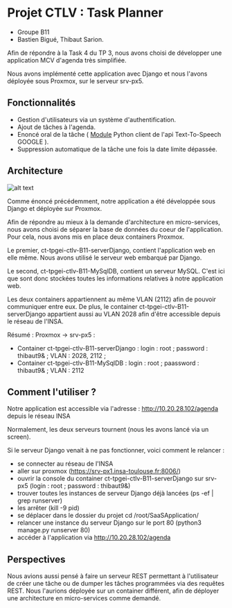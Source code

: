 # Projet CTLV : Task Planner

* Groupe B11 
* Bastien Bigué, Thibaut Sarion.


Afin de répondre à la Task 4 du TP 3, nous avons choisi de développer une application MCV d'agenda très simplifiée. 

Nous avons implémenté cette application avec Django et nous l'avons déployée sous Proxmox, sur le serveur srv-px5. 


## Fonctionnalités

* Gestion d'utilisateurs via un système d'authentification.
* Ajout de tâches à l'agenda.
* Enoncé oral de la tâche ( [Module](https://github.com/pndurette/gTTS) Python client de l'api Text-To-Speech GOOGLE ).
* Suppression automatique de la tâche une fois la date limite dépassée.

## Architecture

![alt text](https://image.ibb.co/kcspsm/Django_App_CTLV.jpg)

Comme énoncé précédemment, notre application a été développée sous Django et déployée sur Proxmox. 

Afin de répondre au mieux à la demande d'architecture en micro-services, nous avons choisi de séparer la base de données du coeur de l'application. Pour cela, nous avons mis en place deux containers Proxmox.

Le premier, ct-tpgei-ctlv-B11-serverDjango, contient l'application web en elle même. Nous avons utilisé le serveur web embarqué par Django.

Le second, ct-tpgei-ctlv-B11-MySqlDB, contient un serveur MySQL. C'est ici que sont donc stockées toutes les informations relatives à notre application web.

Les deux containers appartiennent au même VLAN (2112) afin de pouvoir communiquer entre eux. De plus, le container ct-tpgei-ctlv-B11-serverDjango appartient aussi au VLAN 2028 afin d'être accessible depuis le réseau de l'INSA. 


Résumé : 
Proxmox -> srv-px5 : 
* Container ct-tpgei-ctlv-B11-serverDjango : login : root ; password : thibaut9& ; VLAN : 2028, 2112 ; 
* Container ct-tpgei-ctlv-B11-MySqlDB : login : root ; paassword : thibaut9& ; VLAN : 2112


## Comment l'utiliser ? 

Notre application est accessible via l'adresse : http://10.20.28.102/agenda depuis le réseau INSA

Normalement, les deux serveurs tournent (nous les avons lancé via un screen).

Si le serveur Django venait à ne pas fonctionner, voici comment le relancer : 

* se connecter au réseau de l'INSA
* aller sur proxmox (https://srv-px1.insa-toulouse.fr:8006/)
* ouvrir la console du container ct-tpgei-ctlv-B11-serverDjango sur srv-px5 (login : root ; password : thibaut9&)
* trouver toutes les instances de serveur Django déjà lancées (ps -ef | grep runserver)
* les arrêter (kill -9 pid)
* se déplacer dans le dossier du projet cd /root/SaaSApplication/
* relancer une instance du serveur Django sur le port 80 (python3 manage.py runserver 80)
* accéder à l'application via http://10.20.28.102/agenda


## Perspectives

Nous avions aussi pensé à faire un serveur REST permettant à l'utilisateur de créer une tâche ou de dumper les tâches programmées via des requêtes REST. Nous l'aurions déployée sur un container différent, afin de déployer une architecture en micro-services comme demandé. 
